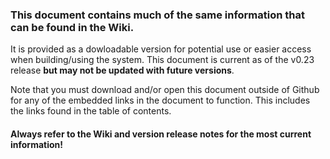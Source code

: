 ### This document contains much of the same information that can be found in the Wiki.

It is provided as a dowloadable version for potential use or easier access when building/using the system.  This document is current as of the v0.23 release **but may not be updated with future versions**.

Note that you must download and/or open this document outside of Github for any of the embedded links in the document to function.  This includes the links found in the table of contents.

#### Always refer to the Wiki and version release notes for the most current information!
